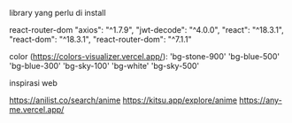 library yang perlu di install

react-router-dom
"axios": "^1.7.9",
"jwt-decode": "^4.0.0",
"react": "^18.3.1",
"react-dom": "^18.3.1",
"react-router-dom": "^7.1.1"

color (https://colors-visualizer.vercel.app/):
'bg-stone-900'
'bg-blue-500'
'bg-blue-300'
'bg-sky-100'
'bg-white'
'bg-sky-500'

inspirasi web

https://anilist.co/search/anime
https://kitsu.app/explore/anime
https://any-me.vercel.app/

